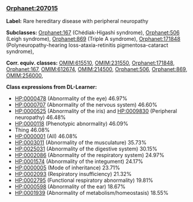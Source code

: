 
### [Orphanet:207015](http://www.orpha.net/ORDO/Orphanet_207015)
**Label:** Rare hereditary disease with peripheral neuropathy

**Subclasses:** [Orphanet:167](http://www.orpha.net/ORDO/Orphanet_167) (Chédiak-Higashi syndrome), [Orphanet:506](http://www.orpha.net/ORDO/Orphanet_506) (Leigh syndrome), [Orphanet:869](http://www.orpha.net/ORDO/Orphanet_869) (Triple A syndrome), [Orphanet:171848](http://www.orpha.net/ORDO/Orphanet_171848) (Polyneuropathy-hearing loss-ataxia-retinitis pigmentosa-cataract syndrome), 

**Corr. equiv. classes:** [OMIM:615510](http://purl.obolibrary.org/obo/OMIM_615510), [OMIM:231550](http://purl.obolibrary.org/obo/OMIM_231550), [Orphanet:171848](http://www.orpha.net/ORDO/Orphanet_171848), [Orphanet:167](http://www.orpha.net/ORDO/Orphanet_167), [OMIM:612674](http://purl.obolibrary.org/obo/OMIM_612674), [OMIM:214500](http://purl.obolibrary.org/obo/OMIM_214500), [Orphanet:506](http://www.orpha.net/ORDO/Orphanet_506), [Orphanet:869](http://www.orpha.net/ORDO/Orphanet_869), [OMIM:256000](http://purl.obolibrary.org/obo/OMIM_256000), 

**Class expressions from DL-Learner:**

- [HP:0000478](http://purl.obolibrary.org/obo/HP_0000478) (Abnormality of the eye) 46.97%
- [HP:0000707](http://purl.obolibrary.org/obo/HP_0000707) (Abnormality of the nervous system) 46.60%
- [HP:0000525](http://purl.obolibrary.org/obo/HP_0000525) (Abnormality of the iris) and [HP:0009830](http://purl.obolibrary.org/obo/HP_0009830) (Peripheral neuropathy) 46.48%
- [HP:0000118](http://purl.obolibrary.org/obo/HP_0000118) (Phenotypic abnormality) 46.09%
- Thing 46.08%
- [HP:0000001](http://purl.obolibrary.org/obo/HP_0000001) (All) 46.08%
- [HP:0003011](http://purl.obolibrary.org/obo/HP_0003011) (Abnormality of the musculature) 35.73%
- [HP:0025031](http://purl.obolibrary.org/obo/HP_0025031) (Abnormality of the digestive system) 30.15%
- [HP:0002086](http://purl.obolibrary.org/obo/HP_0002086) (Abnormality of the respiratory system) 24.97%
- [HP:0001574](http://purl.obolibrary.org/obo/HP_0001574) (Abnormality of the integument) 24.17%
- [HP:0000005](http://purl.obolibrary.org/obo/HP_0000005) (Mode of inheritance) 23.71%
- [HP:0002093](http://purl.obolibrary.org/obo/HP_0002093) (Respiratory insufficiency) 21.32%
- [HP:0002795](http://purl.obolibrary.org/obo/HP_0002795) (Functional respiratory abnormality) 19.81%
- [HP:0000598](http://purl.obolibrary.org/obo/HP_0000598) (Abnormality of the ear) 18.67%
- [HP:0001939](http://purl.obolibrary.org/obo/HP_0001939) (Abnormality of metabolism/homeostasis) 18.55%


